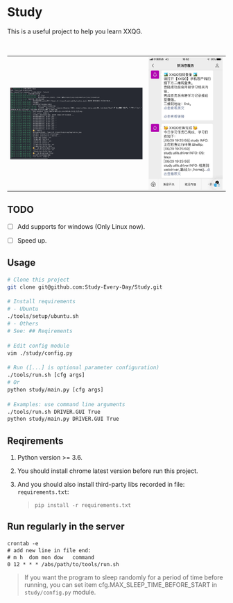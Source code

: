 # Study

This is a useful project to help you learn XXQG.

<table border="0" cellpadding="2" align="center">
　<tr>
    <td><img src="./docs/imgs/run.png" align="center" valign="middle"></td>
    <td><img src="./docs/imgs/phone.jpeg" align="center" valign="middle"></td>
　</tr>
</table>



## TODO

- [ ] Add supports for windows (Only Linux now).

- [ ] Speed up.


## Usage

```bash
# Clone this project
git clone git@github.com:Study-Every-Day/Study.git

# Install requirements
# - Ubuntu
./tools/setup/ubuntu.sh
# - Others
# See: ## Reqirements

# Edit config module
vim ./study/config.py

# Run ([...] is optional parameter configuration)
./tools/run.sh [cfg args]
# Or
python study/main.py [cfg args]

# Examples: use command line arguments
./tools/run.sh DRIVER.GUI True
python study/main.py DRIVER.GUI True
```


## Reqirements

1. Python version >= 3.6.

2. You should install chrome latest version before run this project.

3. And you should also install third-party libs recorded in file: `requirements.txt`:

    > ```shell
    > pip install -r requirements.txt
    > ```


## Run regularly in the server

```shell
crontab -e
# add new line in file end:
# m h  dom mon dow   command
0 12 * * * /abs/path/to/tools/run.sh
```

> If you want the program to sleep randomly for a period of time before running, you can set item cfg.MAX_SLEEP_TIME_BEFORE_START in `study/config.py` module.

